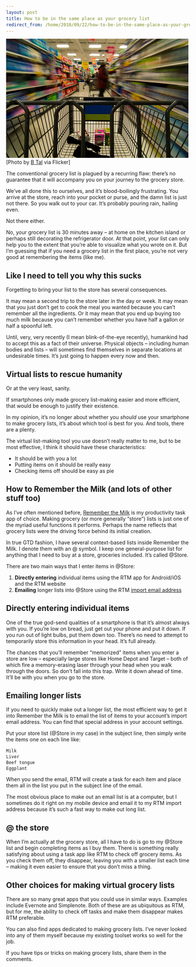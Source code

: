 ```yaml
---
layout: post
title: How to be in the same place as your grocery list
redirect_from: /home/2010/09/22/how-to-be-in-the-same-place-as-your-grocery-list/index.html
---
```

<p><a href="/img/grocery-store-pe.jpg"><img class="aligncenter size-full wp-image-1497" title="grocery-store-pe" src="/img/grocery-store-pe.jpg" alt="" width="500" height="326" /></a>
[Photo by <a href="http://www.flickr.com/photos/b-tal/3161433925/">B Tal</a> via Flicker]</p>
<p>The conventional grocery list is plagued by a recurring flaw: there’s no guarantee that it will accompany you on your journey to the grocery store.</p>
<p>We’ve all done this to ourselves, and it’s blood-boilingly frustrating.  You arrive at the store, reach into your pocket or purse, and the damn list is just not there.  So you walk out to your car. It’s probably pouring rain, hailing even.</p>
<p>Not there either.</p>
<p>No, your grocery list is 30 minutes away – at home on the kitchen island or perhaps still decorating the refrigerator door. At that point, your list can only help you to the extent that you’re able to visualize what you wrote on it. But I’m guessing that if you need a grocery list in the first place, you’re not very good at remembering the items (like me).</p>
<h2>Like I need to tell you why this sucks</h2>
<p>Forgetting to bring your list to the store has several consequences.</p>
<p>It may mean a second trip to the store later in the day or week.  It may mean that you just don’t get to cook the meal you wanted because you can’t remember all the ingredients.  Or it may mean that you end up buying too much milk because you can’t remember whether you have half a gallon or half a spoonful left.</p>
<p>Until, very, very recently (I mean blink-of-the-eye recently), humankind had to accept this as a fact of their universe. Physical objects – including human bodies and lists – will sometimes find themselves in separate locations at undesirable times. It’s just going to happen every now and then.</p>
<h2 id="virtualliststorescuehumanity">Virtual lists to rescue humanity</h2>
<p>Or at the very least, sanity.</p>
<p>If smartphones only made grocery list-making easier and more efficient, that would be enough to justify their existence.</p>
<p>In my opinion, it’s no longer about whether you <em>should</em> use your smartphone to make grocery lists, it’s about which tool is best for you.  And tools, there are a plenty.</p>
<p>The virtual list-making tool you use doesn’t really matter to me, but to be most effective, I think it should have these characteristics:</p>
<ul>
<li>It should be with you a lot</li>
<li>Putting items on it should be really easy</li>
<li>Checking items off should be easy as pie</li>
</ul>
<h2 id="howtorememberthemilkandlotsofotherstufftoo">How to Remember the Milk (and lots of other stuff too)</h2>
<p>As I’ve often mentioned before, <a href="http://www.rememberthemilk.com">Remember the Milk</a> is my productivity task app of choice.  Making grocery (or more generally “store”) lists is just one of the myriad useful functions it performs.  Perhaps the name reflects that grocery lists were the driving force behind its initial creation.</p>
<p>In true GTD fashion, I have several context-based lists inside Remember the Milk.  I denote them with an @ symbol.  I keep one general-purpose list for anything that I need to buy at a store, groceries included.  It’s called @Store.</p>
<p>There are two main ways that I enter items in @Store:</p>
<ol>
<li><strong>Directly entering</strong> individual items using the RTM app for Android/iOS and the RTM website</li>
<li><strong>Emailing</strong> longer lists into @Store using the RTM <a href="http://www.rememberthemilk.com/help/answers/sending/importemail.rtm">import email address</a></li>
</ol>
<h2 id="directlyenteringindividualitems">Directly entering individual items</h2>
<p>One of the true god-send qualities of a smartphone is that it’s almost always with you.  If you’re low on bread, just get out your phone and put it down.  If you run out of light bulbs, put them down too.  There’s no need to attempt to temporarily store this information in your head. It’s full already.</p>
<p>The chances that you’ll remember “memorized” items when you enter a store are low – especially large stores like Home Depot and Target – both of which fire a memory-erasing laser through your head when you walk through the doors.  So don’t fall into this trap. Write it down ahead of time. It’ll be with you when you go to the store.</p>
<h2 id="emailinglongerlists">Emailing longer lists</h2>
<p>If you need to quickly make out a longer list, the most efficient way to get it into Remember the Milk is to email the list of items to your account’s import email address.  You can find that special address in your account settings.</p>
<p>Put your store list (@Store in my case) in the subject line, then simply write the items one on each line like:</p>
<pre><code>Milk
Liver
Beef tongue
Eggplant</code></pre>
<p>When you send the email, RTM will create a task for each item and place them all in the list you put in the subject line of the email.</p>
<p>The most obvious place to make out an email list is at a computer, but I sometimes do it right on my mobile device and email it to my RTM import address because it’s such a fast way to make out long list.</p>
<h2 id="thestore">@ the store</h2>
<p>When I’m actually at the grocery store, all I have to do is go to my @Store list and begin completing items as I buy them.  There is something really satisfying about using a task app like RTM to check off grocery items.  As you check them off, they disappear, leaving you with a smaller list each time – making it even easier to ensure that you don’t miss a thing.</p>
<h2 id="otherchoicesformakingvirtualgrocerylists">Other choices for making virtual grocery lists</h2>
<p>There are so many great apps that you could use in similar ways.  Examples include Evernote and Simplenote.  Both of these are as ubiquitous as RTM, but for me, the ability to check off tasks and make them disappear makes RTM preferable.</p>
<p>You can also find apps dedicated to making grocery lists.  I’ve never looked into any of them myself because my existing toolset works so well for the job.</p>
<p>If you have tips or tricks on making grocery lists, share them in the comments.</p>

